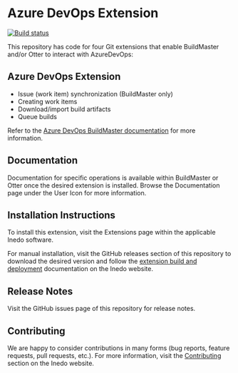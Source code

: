 # Azure DevOps Extension

[![Build status](https://buildmaster.inedo.com/api/ci-badges/image?API_Key=badges&$ApplicationName=AzureDevOps)](https://buildmaster.inedo.com/api/ci-badges/link?API_Key=badges&$ApplicationName=AzureDevOps)

This repository has code for four Git extensions that enable BuildMaster and/or Otter to interact with AzureDevOps:

## Azure DevOps Extension

 - Issue (work item) synchronization (BuildMaster only)
 - Creating work items
 - Download/import build artifacts
 - Queue builds
 
Refer to the [Azure DevOps BuildMaster documentation](https://docs.inedo.com/docs/buildmaster/integrations/azure-devops) for more information.

## Documentation

Documentation for specific operations is available within BuildMaster or Otter once the desired extension is installed. Browse the Documentation page under the User Icon for more information.

## Installation Instructions

To install this extension, visit the Extensions page within the applicable Inedo software.

For manual installation, visit the GitHub releases section of this repository to download the desired version and follow the [extension build and deployment](https://inedo.com/support/documentation/various/inedo-sdk/creating#building-deploying) documentation on the Inedo website.

## Release Notes

Visit the GitHub issues page of this repository for release notes.

## Contributing

We are happy to consider contributions in many forms (bug reports, feature requests, pull requests, etc.). For more information, visit the [Contributing](https://inedo.com/open/contributing) section on the Inedo website.
